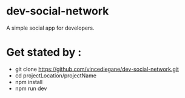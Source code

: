 # dev-social-network
A simple social app for developers.
# Get stated by :
- git clone https://github.com/vincediegane/dev-social-network.git
- cd projectLocation/projectName
- npm install
- npm run dev
